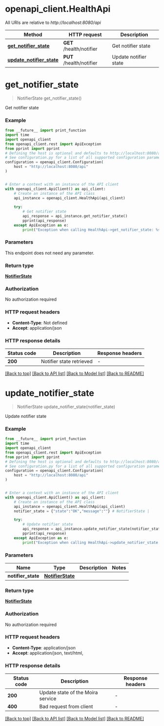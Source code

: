 # openapi_client.HealthApi

All URIs are relative to *http://localhost:8080/api*

Method | HTTP request | Description
------------- | ------------- | -------------
[**get_notifier_state**](HealthApi.md#get_notifier_state) | **GET** /health/notifier | Get notifier state
[**update_notifier_state**](HealthApi.md#update_notifier_state) | **PUT** /health/notifier | Update notifier state


# **get_notifier_state**
> NotifierState get_notifier_state()

Get notifier state

### Example

```python
from __future__ import print_function
import time
import openapi_client
from openapi_client.rest import ApiException
from pprint import pprint
# Defining the host is optional and defaults to http://localhost:8080/api
# See configuration.py for a list of all supported configuration parameters.
configuration = openapi_client.Configuration(
    host = "http://localhost:8080/api"
)


# Enter a context with an instance of the API client
with openapi_client.ApiClient() as api_client:
    # Create an instance of the API class
    api_instance = openapi_client.HealthApi(api_client)
    
    try:
        # Get notifier state
        api_response = api_instance.get_notifier_state()
        pprint(api_response)
    except ApiException as e:
        print("Exception when calling HealthApi->get_notifier_state: %s\n" % e)
```

### Parameters
This endpoint does not need any parameter.

### Return type

[**NotifierState**](NotifierState.md)

### Authorization

No authorization required

### HTTP request headers

 - **Content-Type**: Not defined
 - **Accept**: application/json

### HTTP response details
| Status code | Description | Response headers |
|-------------|-------------|------------------|
**200** | Notifier state retrieved |  -  |

[[Back to top]](#) [[Back to API list]](../README.md#documentation-for-api-endpoints) [[Back to Model list]](../README.md#documentation-for-models) [[Back to README]](../README.md)

# **update_notifier_state**
> NotifierState update_notifier_state(notifier_state)

Update notifier state

### Example

```python
from __future__ import print_function
import time
import openapi_client
from openapi_client.rest import ApiException
from pprint import pprint
# Defining the host is optional and defaults to http://localhost:8080/api
# See configuration.py for a list of all supported configuration parameters.
configuration = openapi_client.Configuration(
    host = "http://localhost:8080/api"
)


# Enter a context with an instance of the API client
with openapi_client.ApiClient() as api_client:
    # Create an instance of the API class
    api_instance = openapi_client.HealthApi(api_client)
    notifier_state = {"state":"OK","message":""} # NotifierState | 

    try:
        # Update notifier state
        api_response = api_instance.update_notifier_state(notifier_state)
        pprint(api_response)
    except ApiException as e:
        print("Exception when calling HealthApi->update_notifier_state: %s\n" % e)
```

### Parameters

Name | Type | Description  | Notes
------------- | ------------- | ------------- | -------------
 **notifier_state** | [**NotifierState**](NotifierState.md)|  | 

### Return type

[**NotifierState**](NotifierState.md)

### Authorization

No authorization required

### HTTP request headers

 - **Content-Type**: application/json
 - **Accept**: application/json, text/html, 

### HTTP response details
| Status code | Description | Response headers |
|-------------|-------------|------------------|
**200** | Update state of the Moira service |  -  |
**400** | Bad request from client |  -  |

[[Back to top]](#) [[Back to API list]](../README.md#documentation-for-api-endpoints) [[Back to Model list]](../README.md#documentation-for-models) [[Back to README]](../README.md)

